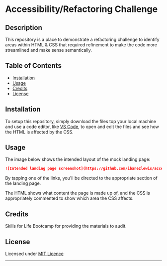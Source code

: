 # Accessibility/Refactoring Challenge

## Description 

This repository is a place to demonstrate a refactoring challenge to identify areas within HTML & CSS that required refinement to make the code more streamlined and make sense semantically.


## Table of Contents

* [Installation](#installation)
* [Usage](#usage)
* [Credits](#credits)
* [License](#license)


## Installation

To setup this repository, simply download the files top your local machine and use a code editor, like [VS Code](https://github.com/microsoft/vscode), to open and edit the files and see how the HTML is affected by the CSS.


## Usage 

The image below shows the intended layout of the mock landing page:

```md
![Intended landing page screenshot](https://github.com/ibanezlewis/accessibility-challenge/blob/main/assets/images/intended-landing-page-screenshot.png)
```
By tapping one of the links, you'll be directed to the appropriate section of the landing page.

The HTML shows what content the page is made up of, and the CSS is appropriately commented to show which area the CSS affects.


## Credits

Skills for Life Bootcamp for providing the materials to audit.


## License

Licensed under [MIT Licence](https://choosealicense.com/licenses/mit/)

---